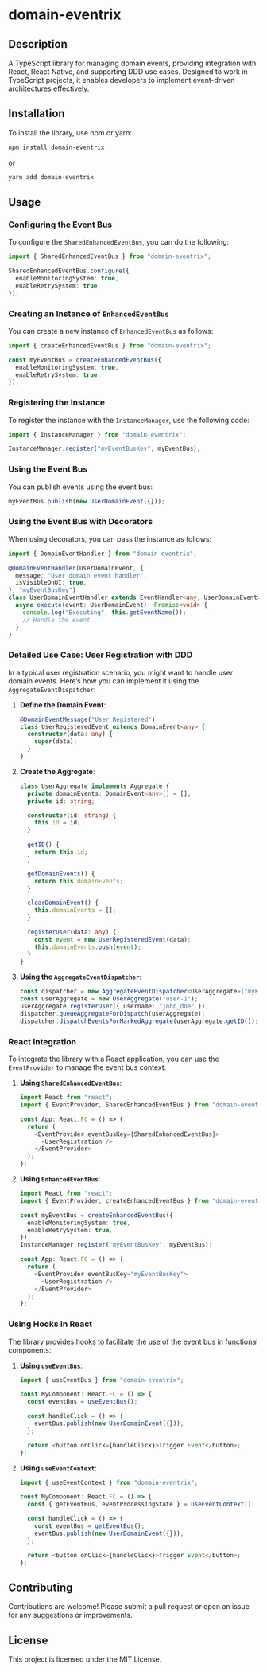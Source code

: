 # domain-eventrix

## Description
A TypeScript library for managing domain events, providing integration with React, React Native, and supporting DDD use cases. Designed to work in TypeScript projects, it enables developers to implement event-driven architectures effectively.

## Installation
To install the library, use npm or yarn:

```bash
npm install domain-eventrix
```
or
```bash
yarn add domain-eventrix
```

## Usage
### Configuring the Event Bus
To configure the `SharedEnhancedEventBus`, you can do the following:

```typescript
import { SharedEnhancedEventBus } from "domain-eventrix";

SharedEnhancedEventBus.configure({
  enableMonitoringSystem: true,
  enableRetrySystem: true,
});
```

### Creating an Instance of `EnhancedEventBus`
You can create a new instance of `EnhancedEventBus` as follows:

```typescript
import { createEnhancedEventBus } from "domain-eventrix";

const myEventBus = createEnhancedEventBus({
  enableMonitoringSystem: true,
  enableRetrySystem: true,
});
```

### Registering the Instance
To register the instance with the `InstanceManager`, use the following code:

```typescript
import { InstanceManager } from "domain-eventrix";

InstanceManager.register("myEventBusKey", myEventBus);
```

### Using the Event Bus
You can publish events using the event bus:

```typescript
myEventBus.publish(new UserDomainEvent({}));
```

### Using the Event Bus with Decorators
When using decorators, you can pass the instance as follows:

```typescript
import { DomainEventHandler } from "domain-eventrix";

@DomainEventHandler(UserDomainEvent, {
  message: "User domain event handler",
  isVisibleOnUI: true,
}, "myEventBusKey")
class UserDomainEventHandler extends EventHandler<any, UserDomainEvent> {
  async execute(event: UserDomainEvent): Promise<void> {
    console.log("Executing", this.getEventName());
    // Handle the event
  }
}
```

### Detailed Use Case: User Registration with DDD
In a typical user registration scenario, you might want to handle user domain events. Here’s how you can implement it using the `AggregateEventDispatcher`:

1. **Define the Domain Event**:
   ```typescript
   @DomainEventMessage("User Registered")
   class UserRegisteredEvent extends DomainEvent<any> {
     constructor(data: any) {
       super(data);
     }
   }
   ```

2. **Create the Aggregate**:
   ```typescript
   class UserAggregate implements Aggregate {
     private domainEvents: DomainEvent<any>[] = [];
     private id: string;

     constructor(id: string) {
       this.id = id;
     }

     getID() {
       return this.id;
     }

     getDomainEvents() {
       return this.domainEvents;
     }

     clearDomainEvent() {
       this.domainEvents = [];
     }

     registerUser(data: any) {
       const event = new UserRegisteredEvent(data);
       this.domainEvents.push(event);
     }
   }
   ```

3. **Using the `AggregateEventDispatcher`**:
   ```typescript
   const dispatcher = new AggregateEventDispatcher<UserAggregate>("myEventBusKey");
   const userAggregate = new UserAggregate("user-1");
   userAggregate.registerUser({ username: "john_doe" });
   dispatcher.queueAggregateForDispatch(userAggregate);
   dispatcher.dispatchEventsForMarkedAggregate(userAggregate.getID());
   ```

### React Integration
To integrate the library with a React application, you can use the `EventProvider` to manage the event bus context:

1. **Using `SharedEnhancedEventBus`**:
   ```typescript
   import React from "react";
   import { EventProvider, SharedEnhancedEventBus } from "domain-eventrix";

   const App: React.FC = () => {
     return (
       <EventProvider eventBusKey={SharedEnhancedEventBus}>
         <UserRegistration />
       </EventProvider>
     );
   };
   ```

2. **Using `EnhancedEventBus`**:
   ```typescript
   import React from "react";
   import { EventProvider, createEnhancedEventBus } from "domain-eventrix";

   const myEventBus = createEnhancedEventBus({
     enableMonitoringSystem: true,
     enableRetrySystem: true,
   });
   InstanceManager.register("myEventBusKey", myEventBus);

   const App: React.FC = () => {
     return (
       <EventProvider eventBusKey="myEventBusKey">
         <UserRegistration />
       </EventProvider>
     );
   };
   ```

### Using Hooks in React
The library provides hooks to facilitate the use of the event bus in functional components:

1. **Using `useEventBus`**:
   ```typescript
   import { useEventBus } from "domain-eventrix";

   const MyComponent: React.FC = () => {
     const eventBus = useEventBus();

     const handleClick = () => {
       eventBus.publish(new UserDomainEvent({}));
     };

     return <button onClick={handleClick}>Trigger Event</button>;
   };
   ```

2. **Using `useEventContext`**:
   ```typescript
   import { useEventContext } from "domain-eventrix";

   const MyComponent: React.FC = () => {
     const { getEventBus, eventProcessingState } = useEventContext();

     const handleClick = () => {
       const eventBus = getEventBus();
       eventBus.publish(new UserDomainEvent({}));
     };

     return <button onClick={handleClick}>Trigger Event</button>;
   };
   ```



## Contributing
Contributions are welcome! Please submit a pull request or open an issue for any suggestions or improvements.

## License
This project is licensed under the MIT License.
